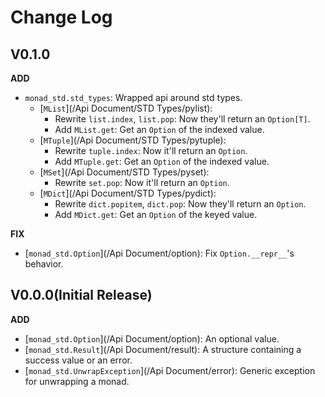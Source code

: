 # Change Log

## V0.1.0

**ADD**

- `monad_std.std_types`: Wrapped api around std types.
    - [`MList`](/Api Document/STD Types/pylist):
        - Rewrite `list.index`, `list.pop`: Now they'll return an `Option[T]`.
        - Add `MList.get`: Get an `Option` of the indexed value.
    - [`MTuple`](/Api Document/STD Types/pytuple):
        - Rewrite `tuple.index`: Now it'll return an `Option`.
        - Add `MTuple.get`: Get an `Option` of the indexed value.
    - [`MSet`](/Api Document/STD Types/pyset):
        - Rewrite `set.pop`: Now it'll return an `Option`.
    - [`MDict`](/Api Document/STD Types/pydict):
        - Rewrite `dict.popitem`, `dict.pop`: Now they'll return an `Option`.
        - Add `MDict.get`: Get an `Option` of the keyed value.

**FIX**

- [`monad_std.Option`](/Api Document/option): Fix `Option.__repr__`'s behavior.

## V0.0.0(Initial Release)

**ADD**

- [`monad_std.Option`](/Api Document/option): An optional value.
- [`monad_std.Result`](/Api Document/result): A structure containing a success value or an error.
- [`monad_std.UnwrapException`](/Api Document/error): Generic exception for unwrapping a monad.

